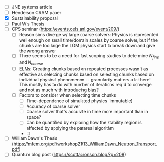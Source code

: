 
  - [ ] JNE systems article
  - [ ] Henderson CRAM paper
  - [x] Sustainability proposal
  - [ ]  Paul W's Thesis
  - [ ] CPS seminar (https://events.cels.anl.gov/event/209/)
	  - [ ] Reason sims diverge w/ large coarse solvers: Physics is represented well enough on small time/domain scales by coarse solver, but if the chunks are too large the LOM physics start to break down and give the wrong answer
	  - [ ] There seems to be a need for fast scoping studies to determine $N_{fine}$ and $N_{coarse}$
	  - [ ] ELMs: Creating chunks based on repeated processes wasn't as effective as selecting chunks based on selecting chunks based on individual physical phenomenon -- granularity matters a lot here! This mostly has to do with number of iterations req'd to converge and not as much with introducing bias?
	  - [ ] Factors to consider when selecting time chunks
		  - [ ] Time-dependence of simulated physics (immutable)
		  - [ ] Accuracy of coarse solver
		  - [ ] Coarse solver that's accurate in time more important than in space?
		  - [ ] Can be quantified by exploring how the stability region is affected by applying the parareal algorithm
		  - [ ] 

  - [ ] William Dawn's Thesis (https://mfem.org/pdf/workshop21/13_WilliamDawn_Neutron_Transport.pdf)
  - [ ] Quantum blog post (https://scottaaronson.blog/?p=208)